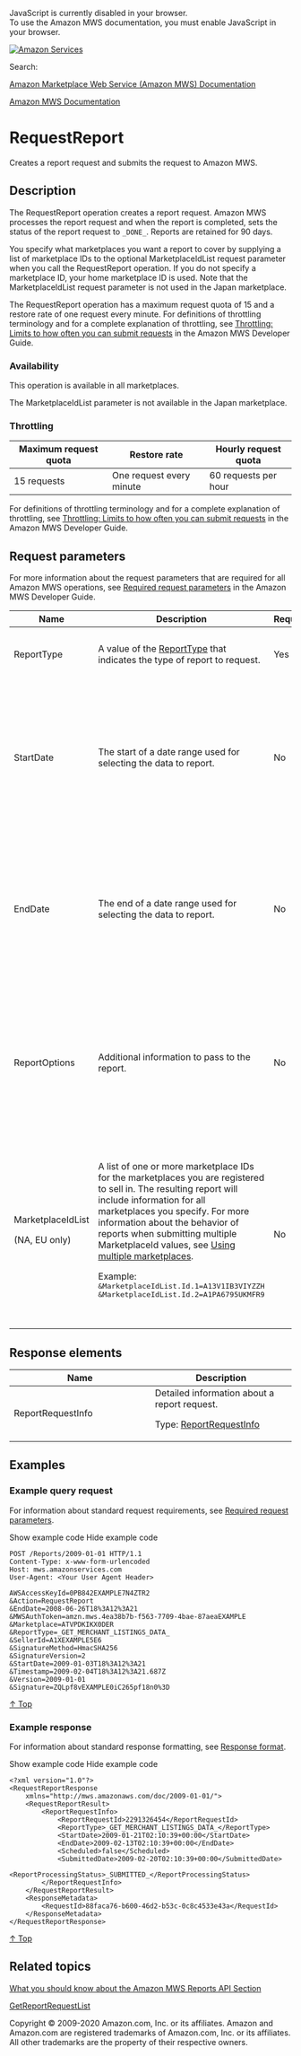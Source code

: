 <div id="MWSDX_noscript">

JavaScript is currently disabled in your browser.  
To use the Amazon MWS documentation, you must enable JavaScript in your
browser.

</div>

<div id="MWSDX_divtop">

[![Amazon
Services](https://images-na.ssl-images-amazon.com/images/G/08/mwsportal/fr_FR/amazonservices.gif "Amazon Services")](http://services.amazon.fr)

<div id="MWSDX_search">

<span id="MWSDX_searchlbl">Search:</span>

</div>

  
<span id="MWSDX_titlebar">[Amazon Marketplace Web Service (Amazon MWS)
Documentation](https://developer.amazonservices.fr/gp/mws/docs.html)</span>

</div>

<div id="MWSDX_divbottom">

<div id="MWSDX_divleft">

<div id="MWSDX_toc">

</div>

</div>

<div id="MWSDX_divright">

<div id="MWSDX_content">

<span id="MWSDX_breadcrumbs">[Amazon MWS
Documentation](https://developer.amazonservices.fr/gp/mws/docs.html)</span>

<div id="Reports_RequestReport" class="nested0">

# RequestReport

<span class="ph">Creates a report request and submits the request to
<span class="ph">Amazon MWS</span>.</span>

<div id="Description" class="topic concept nested1">

## Description

<div class="body conbody">

The <span id="Description__RequestReport"
class="keyword apiname">RequestReport</span> operation creates a report
request. <span class="ph">Amazon MWS</span> processes the report request
and when the report is completed, sets the status of the report request
to `_DONE_`. Reports are retained for 90 days.

You specify what marketplaces you want a report to cover by supplying a
list of marketplace IDs to the optional <span
class="keyword parmname">MarketplaceIdList</span> request parameter when
you call the <span class="keyword apiname">RequestReport</span>
operation. If you do not specify a marketplace ID, your home marketplace
ID is used. Note that the <span
class="keyword parmname">MarketplaceIdList</span> request parameter is
not used in the Japan marketplace.

The <span class="keyword apiname">RequestReport</span> operation has a
maximum request quota of 15 and a restore rate of one request every
minute. <span class="ph">For definitions of throttling terminology and
for a complete explanation of throttling, see
<a href="../dev_guide/DG_Throttling.md" class="xref">Throttling: Limits to how often you can submit requests</a>
in the <span class="ph">Amazon MWS Developer Guide</span>.</span>

<div class="section">

### Availability

This operation is available in all marketplaces.

The <span class="keyword parmname">MarketplaceIdList</span> parameter is
not available in the Japan marketplace.

</div>

<div class="section">

### Throttling

<div class="p">

<div class="tablenoborder">

| Maximum request quota | Restore rate             | Hourly request quota |
|-----------------------|--------------------------|----------------------|
| 15 requests           | One request every minute | 60 requests per hour |

</div>

<span class="ph">For definitions of throttling terminology and for a
complete explanation of throttling, see
<a href="../dev_guide/DG_Throttling.md" class="xref">Throttling: Limits to how often you can submit requests</a>
in the <span class="ph">Amazon MWS Developer Guide</span>.</span>

</div>

</div>

</div>

</div>

<div id="RequestParameters" class="topic reference nested1">

## Request parameters

<div class="body refbody">

<div class="section">

<span class="ph">For more information about the request parameters that
are required for all <span class="ph">Amazon MWS</span> operations, see
<a href="../dev_guide/DG_RequiredRequestParameters.md" class="xref">Required request parameters</a>
in the <span class="ph">Amazon MWS Developer Guide</span>.</span>

</div>

<div class="tablenoborder">

<table id="RequestParameters__RequestParametersTable" class="table" data-cellpadding="4" data-cellspacing="0" data-summary="" data-frame="border" data-border="1" data-rules="all">
<colgroup>
<col style="width: 25%" />
<col style="width: 25%" />
<col style="width: 25%" />
<col style="width: 25%" />
</colgroup>
<thead class="thead" data-align="left">
<tr class="header row">
<th id="d295448e243" class="entry" data-valign="top" width="25%">Name</th>
<th id="d295448e246" class="entry" data-valign="top" width="37.5%">Description</th>
<th id="d295448e249" class="entry" data-valign="top" width="12.5%">Required</th>
<th id="d295448e252" class="entry" data-valign="top" width="25%">Values</th>
</tr>
</thead>
<tbody class="tbody">
<tr class="odd row">
<td class="entry" data-valign="top" width="25%" headers="d295448e243 "><span class="keyword parmname">ReportType</span></td>
<td class="entry" data-valign="top" width="37.5%" headers="d295448e246 "><span class="ph">A value of the <a href="Reports_ReportType.md" class="xref" title="An enumeration of the types of reports that can be requested from Amazon MWS.">ReportType</a> that indicates the type of report to request.</span></td>
<td class="entry" data-valign="top" width="12.5%" headers="d295448e249 ">Yes</td>
<td class="entry" data-valign="top" width="25%" headers="d295448e252 ">A <a href="Reports_ReportType.md" class="xref" title="An enumeration of the types of reports that can be requested from Amazon MWS.">ReportType</a> value
<p><span class="ph">Type: xs:string</span></p></td>
</tr>
<tr class="even row">
<td class="entry" data-valign="top" width="25%" headers="d295448e243 "><span class="keyword parmname">StartDate</span></td>
<td class="entry" data-valign="top" width="37.5%" headers="d295448e246 ">The start of a date range used for selecting the data to report.</td>
<td class="entry" data-valign="top" width="12.5%" headers="d295448e249 ">No</td>
<td class="entry" data-valign="top" width="25%" headers="d295448e252 ">Must be prior to or equal to the current time.
<p>Default: Now</p>
<p>Values in <span class="ph"><a href="../dev_guide/DG_ISO8601.md" class="xref">ISO 8601 date time format</a></span></p>
<p><span class="ph">Type: xs:dateTime</span></p></td>
</tr>
<tr class="odd row">
<td class="entry" data-valign="top" width="25%" headers="d295448e243 "><span class="keyword parmname">EndDate</span></td>
<td class="entry" data-valign="top" width="37.5%" headers="d295448e246 ">The end of a date range used for selecting the data to report.</td>
<td class="entry" data-valign="top" width="12.5%" headers="d295448e249 ">No</td>
<td class="entry" data-valign="top" width="25%" headers="d295448e252 ">Must be prior to or equal to the current time.
<p>Default: Now</p>
<p>Values in <span class="ph"><a href="../dev_guide/DG_ISO8601.md" class="xref">ISO 8601 date time format</a></span></p>
<p><span class="ph">Type: xs:dateTime</span></p></td>
</tr>
<tr class="even row">
<td class="entry" data-valign="top" width="25%" headers="d295448e243 "><span id="RequestParameters__ReportOptions" class="keyword parmname">ReportOptions</span></td>
<td class="entry" data-valign="top" width="37.5%" headers="d295448e246 ">Additional information to pass to the report.</td>
<td class="entry" data-valign="top" width="12.5%" headers="d295448e249 ">No</td>
<td class="entry" data-valign="top" width="25%" headers="d295448e252 ">If a report accepts <span class="keyword parmname">ReportOptions</span>, they will be described in the description of the report in the <a href="Reports_ReportType.md" class="xref" title="An enumeration of the types of reports that can be requested from Amazon MWS.">ReportType enumeration</a> section.
<p><span class="ph">Type: xs:string</span></p></td>
</tr>
<tr class="odd row">
<td class="entry" data-valign="top" width="25%" headers="d295448e243 "><span class="keyword parmname">MarketplaceIdList</span>
<p>(NA, EU only)</p></td>
<td class="entry" data-valign="top" width="37.5%" headers="d295448e246 ">A list of one or more marketplace IDs for the marketplaces you are registered to sell in. The resulting report will include information for all marketplaces you specify. <span class="ph">For more information about the behavior of reports when submitting multiple <span class="keyword parmname">MarketplaceId</span> values, see <a href="Reports_UsingMultipleMarketplaces.md" class="xref" title="Describes the best practices to follow when you are registered to sell in multiple marketplaces.">Using multiple marketplaces</a></span>.
<p>Example: <samp class="ph codeph"> &amp;MarketplaceIdList.Id.1=A13V1IB3VIYZZH &amp;MarketplaceIdList.Id.2=A1PA6795UKMFR9</samp></p></td>
<td class="entry" data-valign="top" width="12.5%" headers="d295448e249 ">No</td>
<td class="entry" data-valign="top" width="25%" headers="d295448e252 ">Marketplace IDs for marketplaces you are registered to sell in.
<p>Default: The first marketplace that you registered to sell in.</p>
<p>Type: List of <span class="ph">Type: xs:string</span></p></td>
</tr>
</tbody>
</table>

</div>

</div>

</div>

<div id="ResponseElements" class="topic reference nested1">

## Response elements

<div class="body refbody">

<div class="tablenoborder">

<table id="ResponseElements__ResponseElementsTable" class="table" data-cellpadding="4" data-cellspacing="0" data-summary="" data-frame="border" data-border="1" data-rules="all">
<colgroup>
<col style="width: 50%" />
<col style="width: 50%" />
</colgroup>
<thead class="thead" data-align="left">
<tr class="header row">
<th id="d295448e464" class="entry" data-valign="top" width="50%">Name</th>
<th id="d295448e467" class="entry" data-valign="top" width="50%">Description</th>
</tr>
</thead>
<tbody class="tbody">
<tr class="odd row">
<td class="entry" data-valign="top" width="50%" headers="d295448e464 "><span class="keyword parmname">ReportRequestInfo</span></td>
<td class="entry" data-valign="top" width="50%" headers="d295448e467 "><span class="ph">Detailed information about a report request.</span>
<p>Type: <a href="Reports_Datatypes.md#ReportRequestInfo" class="xref" title="Detailed information about a report request.">ReportRequestInfo</a></p></td>
</tr>
</tbody>
</table>

</div>

</div>

</div>

<div id="Examples" class="topic reference nested1">

## Examples

<div class="body refbody">

<div class="section">

### Example query request

<span class="ph">For information about standard request requirements,
see
<a href="../dev_guide/DG_RequiredRequestParameters.md" class="xref">Required request parameters</a>.</span>

<span class="ph expander"> <span class="keyword parmname xshow">Show
example code</span> <span class="keyword parmname xhide">Hide example
code</span> </span>

<div class="sectiondiv content">

``` pre
POST /Reports/2009-01-01 HTTP/1.1
Content-Type: x-www-form-urlencoded
Host: mws.amazonservices.com
User-Agent: <Your User Agent Header>

AWSAccessKeyId=0PB842EXAMPLE7N4ZTR2
&Action=RequestReport
&EndDate=2008-06-26T18%3A12%3A21
&MWSAuthToken=amzn.mws.4ea38b7b-f563-7709-4bae-87aeaEXAMPLE
&Marketplace=ATVPDKIKX0DER
&ReportType=_GET_MERCHANT_LISTINGS_DATA_
&SellerId=A1XEXAMPLE5E6
&SignatureMethod=HmacSHA256
&SignatureVersion=2
&StartDate=2009-01-03T18%3A12%3A21
&Timestamp=2009-02-04T18%3A12%3A21.687Z
&Version=2009-01-01
&Signature=ZQLpf8vEXAMPLE0iC265pf18n0%3D
```

<a href="#Examples" class="xref">↑ Top</a>

</div>

</div>

<div class="section">

### Example response

<span class="ph">For information about standard response formatting, see
<a href="../dev_guide/DG_ResponseFormat.md" class="xref">Response format</a>.</span>

<span class="ph expander"> <span class="keyword parmname xshow">Show
example code</span> <span class="keyword parmname xhide">Hide example
code</span> </span>

<div class="sectiondiv content">

``` pre
<?xml version="1.0"?>
<RequestReportResponse
    xmlns="http://mws.amazonaws.com/doc/2009-01-01/">
    <RequestReportResult>
        <ReportRequestInfo>
            <ReportRequestId>2291326454</ReportRequestId>
            <ReportType>_GET_MERCHANT_LISTINGS_DATA_</ReportType>
            <StartDate>2009-01-21T02:10:39+00:00</StartDate>
            <EndDate>2009-02-13T02:10:39+00:00</EndDate>
            <Scheduled>false</Scheduled>
            <SubmittedDate>2009-02-20T02:10:39+00:00</SubmittedDate>
            <ReportProcessingStatus>_SUBMITTED_</ReportProcessingStatus>
        </ReportRequestInfo>
    </RequestReportResult>
    <ResponseMetadata>
        <RequestId>88faca76-b600-46d2-b53c-0c8c4533e43a</RequestId>
    </ResponseMetadata>
</RequestReportResponse>
```

<a href="#Examples" class="xref">↑ Top</a>

</div>

</div>

</div>

</div>

<div id="RelatedActions" class="topic nested1">

## Related topics

<div class="body">

<a href="../reports/Reports_Overview.md" class="xref">What you should know about the Amazon MWS Reports API Section</a>

<a href="Reports_GetReportRequestList.md" class="xref" title="Returns a list of report requests that you can use to get the ReportRequestId for a report.">GetReportRequestList</a>

</div>

</div>

</div>

<div id="MWSDX_footer">

Copyright © 2009-2020 Amazon.com, Inc. or its affiliates. Amazon and
Amazon.com are registered trademarks of Amazon.com, Inc. or its
affiliates. All other trademarks are the property of their respective
owners.

</div>

</div>

</div>

<div style="clear: both;">

</div>

</div>
